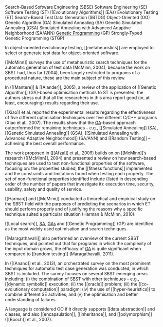
Search-Based Software Engineering (SBSE)
Software Engineering (SE)
Software Testing (ST)
[[Evolutionary Algorithms]] (EAs)
Evolutionary Testing (ET)
Search-Based Test Data Generation (SBTDG)
Object-Oriented (OO)
Genetic Algorithm (GA)
Simulated Annealing (SA)
Genetic Simulated Annealing (GSA)
Simulated Annealing with Advanced Adaptive Neighborhood (SA/ANN)
[Genetic Programming](obsidian://open?vault=Thesis&file=Concpets%2FGenetic%20Programming) (GP)
Strongly-Typed Genetic Programming (STGP)

In object-oriented evolutionary testing, [[metaheuristics]] are employed to select or generate test data for object-oriented software.

[[McMinn]] surveys the use of metaheuristic search techniques for the automatic generation of test data (McMinn, 2004); because the work on SBST had, thus far (2004), been largely restricted to programs of a procedural nature, these are the main subject of this review.

In ([[Mantere]] & [[Alander]], 2005), a review of the application of [[Genetic Algorithm]] (GA)-based optimisation methods to ST is presented; the authors stress out that all the researchers in this area report good (or, at least, encouraging) results regarding their use.

[[Xiao]] et al. reported the experimental results regarding the effectiveness of five different optimisation techniques over five different C/C++ programs (Xiao et al., 2007). The results show that the [GA](obsidian://open?vault=Thesis&file=Genetic%20Algorithm)-based approach outperformed the remaining techniques – e.g., [[Simulated Annealing]] (SA), [[Genetic Simulated Annealing]] (GSA), [[Simulated Annealing with Advanced Adaptive Neighborhood]] (SA/ANN) and [[Random Testing]] – achieving the best overall performance.

The work proposed in ([[Afzal]] et al., 2009) builds on on [[McMinn]]’s research ([[McMinn]], 2004) and presented a review on how search-based techniques are used to test non-functional properties of the software, focusing on: the properties studied, the [[fitness functions]] implemented and the constraints and limitations found when testing each property. The set of non-functional properties identified include (listed in descending order of the number of papers that investigate it): execution time, security, usability, safety and quality of service.

[[Harman]] and [[McMinn]] conducted a theoretical and empirical study on the SBST field with the purposes of predicting the scenarios in which ET should perform properly and of justifying the reasons why a specific technique suited a particular situation (Harman & McMinn, 2010). 

[[Local search]], [SA](obsidian://open?vault=Thesis&file=Simulated%20Annealing), [GAs](obsidian://open?vault=Thesis&file=Genetic%20Algorithm) and [[Genetic Programming]] (GP) are identified as the most widely used optimisation and search techniques.

[[Maragathavalli]] also performed an overview of the current SBST techniques, and pointed out that for programs in which the complexity of the input domain grows, the efficacy of [GA](obsidian://open?vault=Thesis&file=Concpets%2FGenetic%20Algorithm) is quite significant when compared to [[random testing]] (Maragathavalli, 2011).

In ([[Anand]] et al., 2013), an orchestrated survey on the most prominent techniques for automatic test case generation was conducted, in which SBST is included. The survey focuses on several SBST emerging areas including: (i) the combination of SBST with other techniques – e.g., [[dynamic symbolic]] execution; (ii) the [[oracle]] problem; (iii) the [[co-evolutionary computation]] paradigm; (iv) the use of [[hyper-heuristics]] to combine different SE activities; and (v) the optimisation and better understanding of failures.

A language is considered OO if it directly supports [[data abstraction]] and classes, and also [[encapsulation]], [[inheritance]], and [[polymorphism]] ([[Booch]] et al., 2007). 

